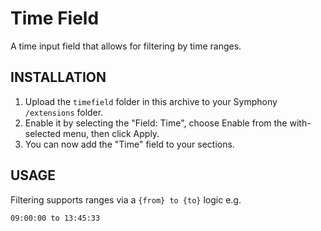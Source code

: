 # Time Field

A time input field that allows for filtering by time ranges.

## INSTALLATION
1. Upload the `timefield` folder in this archive to your Symphony `/extensions` folder.
2. Enable it by selecting the "Field: Time", choose Enable from the with-selected menu, then click Apply.
3. You can now add the "Time" field to your sections.

## USAGE
Filtering supports ranges via a `{from} to {to}` logic e.g.

	09:00:00 to 13:45:33